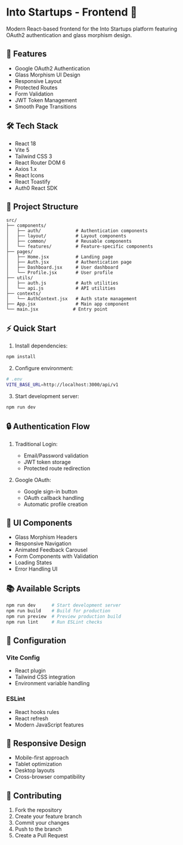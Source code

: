 # Into Startups - Frontend 🎨

Modern React-based frontend for the Into Startups platform featuring OAuth2 authentication and glass morphism design.

## 🎯 Features

- Google OAuth2 Authentication
- Glass Morphism UI Design
- Responsive Layout
- Protected Routes
- Form Validation
- JWT Token Management
- Smooth Page Transitions

## 🛠️ Tech Stack

- React 18
- Vite 5
- Tailwind CSS 3
- React Router DOM 6
- Axios 1.x
- React Icons
- React Toastify
- Auth0 React SDK

## 📁 Project Structure

```
src/
├── components/
│   ├── auth/             # Authentication components
│   ├── layout/           # Layout components
│   ├── common/           # Reusable components
│   └── features/         # Feature-specific components
├── pages/
│   ├── Home.jsx          # Landing page
│   ├── Auth.jsx          # Authentication page
│   ├── Dashboard.jsx     # User dashboard
│   └── Profile.jsx       # User profile
├── utils/
│   ├── auth.js           # Auth utilities
│   └── api.js            # API utilities
├── contexts/
│   └── AuthContext.jsx   # Auth state management
├── App.jsx               # Main app component
└── main.jsx             # Entry point
```

## ⚡ Quick Start

1. Install dependencies:
```bash
npm install
```

2. Configure environment:
```bash
# .env
VITE_BASE_URL=http://localhost:3000/api/v1
```

3. Start development server:
```bash
npm run dev
```

## 🔒 Authentication Flow

1. Traditional Login:
   - Email/Password validation
   - JWT token storage
   - Protected route redirection

2. Google OAuth:
   - Google sign-in button
   - OAuth callback handling
   - Automatic profile creation

## 🎨 UI Components

- Glass Morphism Headers
- Responsive Navigation
- Animated Feedback Carousel
- Form Components with Validation
- Loading States
- Error Handling UI

## 📚 Available Scripts

```bash
npm run dev      # Start development server
npm run build    # Build for production
npm run preview  # Preview production build
npm run lint     # Run ESLint checks
```

## 🔧 Configuration

### Vite Config
- React plugin
- Tailwind CSS integration
- Environment variable handling

### ESLint
- React hooks rules
- React refresh
- Modern JavaScript features

## 📱 Responsive Design

- Mobile-first approach
- Tablet optimization
- Desktop layouts
- Cross-browser compatibility

## 🤝 Contributing

1. Fork the repository
2. Create your feature branch
3. Commit your changes
4. Push to the branch
5. Create a Pull Request
